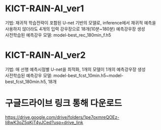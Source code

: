# KICT-RAIN-AI_ver1
기법: 재귀적 학습전략이 포함된 U-net 기반의 모델로, inference에서 재귀적 예측을 사용하지 않더라도 4개의 입력 강우장으로  18개(10분~180분) 예측강우장 생성<br/>
사전학습된 예측강우 모델: model-best_rec_180min_f.h5 <br/>

# KICT-RAIN-AI_ver2
기법: 매 선행 예측시점별 U-net을 최적화, 1개의 모델이 1개의 예측강우장 생성<br/>
사전학습된 예측강우 모델: model-best_fcst_10min.h5~model-best_fcst_180min.h5, 18개<br/>

# 구글드라이브 링크 통해 다운로드
https://drive.google.com/drive/folders/1pe7oxmreQOEz-li8wK3oZ5qKjT4yJCed?usp=drive_link <br/>
